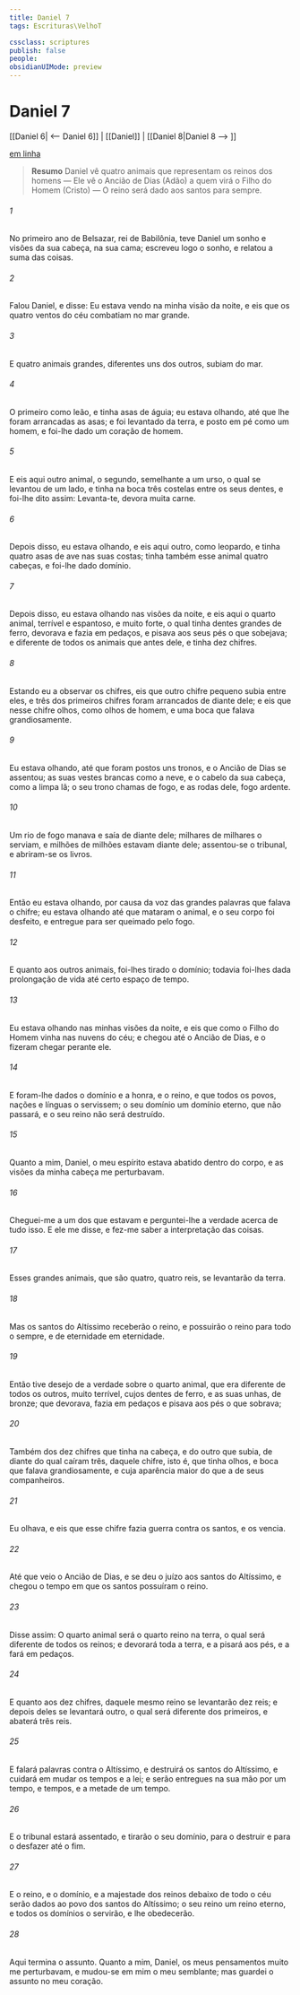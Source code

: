 ```yaml
---
title: Daniel 7
tags: Escrituras\VelhoT

cssclass: scriptures
publish: false
people:
obsidianUIMode: preview
---
```


# Daniel 7
[[Daniel 6| <-- Daniel 6]] | [[Daniel]] | [[Daniel 8|Daniel 8 --> ]]

[em linha](https://churchofjesuschrist.org/study/scriptures/ot/dan/7?lang=por)

> __Resumo__
Daniel vê quatro animais que representam os reinos dos homens — Ele vê o Ancião de Dias (Adão) a quem virá o Filho do Homem (Cristo) — O reino será dado aos santos para sempre.

###### 1 
No primeiro ano de Belsazar, rei de Babilônia, teve Daniel um sonho e visões da sua cabeça,  na sua cama; escreveu logo o sonho, e relatou a suma das coisas.

###### 2 
Falou Daniel, e disse: Eu estava vendo na minha visão da noite, e eis que os quatro ventos do céu combatiam no mar grande.

###### 3 
E quatro animais grandes, diferentes uns dos outros, subiam do mar.

###### 4 
O primeiro  como leão, e tinha asas de águia; eu estava olhando, até que lhe foram arrancadas as asas; e foi levantado da terra, e posto em pé como um homem, e foi-lhe dado um coração de homem.

###### 5 
E eis aqui outro animal, o segundo, semelhante a um urso, o qual se levantou de um lado, e tinha na boca três costelas entre os seus dentes, e foi-lhe dito assim: Levanta-te, devora muita carne.

###### 6 
Depois disso, eu estava olhando, e eis aqui outro,  como leopardo, e tinha quatro asas de ave nas suas costas; tinha também esse animal quatro cabeças, e foi-lhe dado domínio.

###### 7 
Depois disso, eu estava olhando nas visões da noite, e eis aqui o quarto animal, terrível e espantoso, e muito forte, o qual tinha dentes grandes de ferro, devorava e fazia em pedaços, e pisava aos seus pés o que sobejava; e  diferente de todos os animais que  antes dele, e tinha dez chifres.

###### 8 
Estando eu a observar os chifres, eis que outro chifre pequeno subia entre eles, e três dos primeiros chifres foram arrancados de diante dele; e eis que nesse chifre  olhos, como olhos de homem, e uma boca que falava grandiosamente.

###### 9 
Eu estava olhando, até que foram postos uns tronos, e o Ancião de Dias se assentou; as suas vestes  brancas como a neve, e o cabelo da sua cabeça, como a limpa lã; o seu trono chamas de fogo, e as rodas dele, fogo ardente.

###### 10 
Um rio de fogo manava e saía de diante dele; milhares de milhares o serviam, e milhões de milhões estavam  diante dele; assentou-se o tribunal, e abriram-se os livros.

###### 11 
Então eu estava olhando, por causa da voz das grandes palavras que falava o chifre; eu estava olhando até que mataram o animal, e o seu corpo foi desfeito, e entregue para ser queimado pelo fogo.

###### 12 
E quanto aos outros animais, foi-lhes tirado o domínio; todavia foi-lhes dada prolongação de vida até certo espaço de tempo.

###### 13 
Eu estava olhando nas minhas visões da noite, e eis que  como o Filho do Homem vinha nas nuvens do céu; e chegou até o Ancião de Dias, e o fizeram chegar perante ele.

###### 14 
E foram-lhe dados o domínio e a honra, e o reino, e que todos os povos, nações e línguas o servissem; o seu domínio  um domínio eterno, que não passará, e o seu reino não será destruído.

###### 15 
Quanto a mim, Daniel, o meu espírito estava abatido dentro do corpo, e as visões da minha cabeça me perturbavam.

###### 16 
Cheguei-me a um dos que estavam  e perguntei-lhe a verdade acerca de tudo isso. E ele me disse, e fez-me saber a interpretação das coisas.

###### 17 
Esses grandes animais, que são quatro,  quatro reis,  se levantarão da terra.

###### 18 
Mas os santos do Altíssimo receberão o reino, e possuirão o reino para todo o sempre, e de eternidade em eternidade.

###### 19 
Então tive desejo de  a verdade sobre o quarto animal, que era diferente de todos os outros, muito terrível, cujos dentes  de ferro, e as suas unhas, de bronze; que devorava, fazia em pedaços e pisava aos pés o que sobrava;

###### 20 
Também dos dez chifres que tinha na cabeça, e do outro que subia, de diante do qual caíram três, daquele chifre, isto é, que tinha olhos, e boca que falava grandiosamente, e cuja aparência  maior do que a de seus companheiros.

###### 21 
Eu olhava, e eis que esse chifre fazia guerra contra os santos, e os vencia.

###### 22 
Até que veio o Ancião de Dias, e se deu o juízo aos santos do Altíssimo, e chegou o tempo em que os santos possuíram o reino.

###### 23 
Disse assim: O quarto animal será o quarto reino na terra, o qual será diferente de todos os reinos; e devorará toda a terra, e a pisará aos pés, e a fará em pedaços.

###### 24 
E quanto aos dez chifres, daquele mesmo reino se levantarão dez reis; e depois deles se levantará outro, o qual será diferente dos primeiros, e abaterá três reis.

###### 25 
E falará palavras contra o Altíssimo, e destruirá os santos do Altíssimo, e cuidará em mudar os tempos e a lei; e serão entregues na sua mão por um tempo, e tempos, e a metade de um tempo.

###### 26 
E o tribunal estará assentado, e tirarão o seu domínio, para o destruir e para o desfazer até o fim.

###### 27 
E o reino, e o domínio, e a majestade dos reinos debaixo de todo o céu serão dados ao povo dos santos do Altíssimo; o seu reino  um reino eterno, e todos os domínios o servirão, e lhe obedecerão.

###### 28 
Aqui termina o assunto. Quanto a mim, Daniel, os meus pensamentos muito me perturbavam, e mudou-se em mim o meu semblante; mas guardei o assunto no meu coração.


